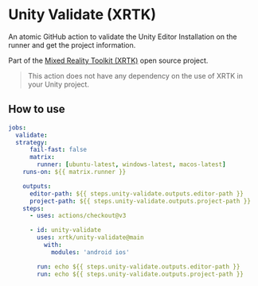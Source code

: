 # Unity Validate (XRTK)

An atomic GitHub action to validate the Unity Editor Installation on the runner and get the project information.

Part of the [Mixed Reality Toolkit (XRTK)](https://github.com/XRTK) open source project.

> This action does not have any dependency on the use of XRTK in your Unity project.

## How to use

```yaml
jobs:
  validate:
  strategy:
      fail-fast: false
      matrix:
        runner: [ubuntu-latest, windows-latest, macos-latest]
    runs-on: ${{ matrix.runner }}

    outputs:
      editor-path: ${{ steps.unity-validate.outputs.editor-path }}
      project-path: ${{ steps.unity-validate.outputs.project-path }}
    steps:
      - uses: actions/checkout@v3

      - id: unity-validate
        uses: xrtk/unity-validate@main
          with:
            modules: 'android ios'

        run: echo ${{ steps.unity-validate.outputs.editor-path }}
        run: echo ${{ steps.unity-validate.outputs.project-path }}
```
